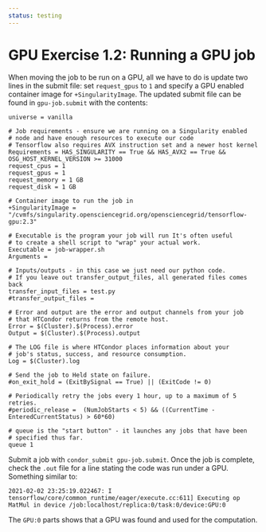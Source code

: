 ```yaml
---
status: testing
---
```


GPU Exercise 1.2: Running a GPU job
===================================

When moving the job to be run on a GPU, all we have to do is update two lines
in the submit file: set `request_gpus` to `1` and specify a GPU enabled
container image for `+SingularityImage`. The updated submit file can be found
in `gpu-job.submit` with the contents:


    universe = vanilla

    # Job requirements - ensure we are running on a Singularity enabled
    # node and have enough resources to execute our code
    # Tensorflow also requires AVX instruction set and a newer host kernel
    Requirements = HAS_SINGULARITY == True && HAS_AVX2 == True && OSG_HOST_KERNEL_VERSION >= 31000
    request_cpus = 1
    request_gpus = 1
    request_memory = 1 GB
    request_disk = 1 GB

    # Container image to run the job in
    +SingularityImage = "/cvmfs/singularity.opensciencegrid.org/opensciencegrid/tensorflow-gpu:2.3"

    # Executable is the program your job will run It's often useful
    # to create a shell script to "wrap" your actual work.
    Executable = job-wrapper.sh
    Arguments =

    # Inputs/outputs - in this case we just need our python code.
    # If you leave out transfer_output_files, all generated files comes back
    transfer_input_files = test.py
    #transfer_output_files =

    # Error and output are the error and output channels from your job
    # that HTCondor returns from the remote host.
    Error = $(Cluster).$(Process).error
    Output = $(Cluster).$(Process).output

    # The LOG file is where HTCondor places information about your
    # job's status, success, and resource consumption.
    Log = $(Cluster).log

    # Send the job to Held state on failure.
    #on_exit_hold = (ExitBySignal == True) || (ExitCode != 0)

    # Periodically retry the jobs every 1 hour, up to a maximum of 5 retries.
    #periodic_release =  (NumJobStarts < 5) && ((CurrentTime - EnteredCurrentStatus) > 60*60)

    # queue is the "start button" - it launches any jobs that have been
    # specified thus far.
    queue 1


Submit a job with `condor_submit gpu-job.submit`. Once the job is complete, check
the `.out` file for a line stating the code was run under a GPU. Something similar
to:


    2021-02-02 23:25:19.022467: I tensorflow/core/common_runtime/eager/execute.cc:611] Executing op MatMul in device /job:localhost/replica:0/task:0/device:GPU:0


The `GPU:0` parts shows that a GPU was found and used for the computation.




